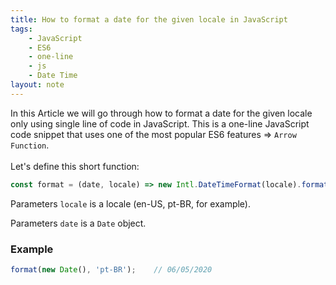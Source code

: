 ```yaml
---
title: How to format a date for the given locale in JavaScript
tags:
    - JavaScript
    - ES6
    - one-line
    - js
    - Date Time
layout: note
---
```




In this Article we will go through how to format a date for the given locale only using single line of code in JavaScript.
This is a one-line JavaScript code snippet that uses one of the most popular ES6 features => `Arrow Function`.
<br/>
<br/>
Let's define this short function:

```js {.wrap}
const format = (date, locale) => new Intl.DateTimeFormat(locale).format(date);
```
Parameters `locale` is a locale (en-US, pt-BR, for example).


Parameters `date` is a `Date` object.




### Example

```js {.wrap}
format(new Date(), 'pt-BR');    // 06/05/2020
```
